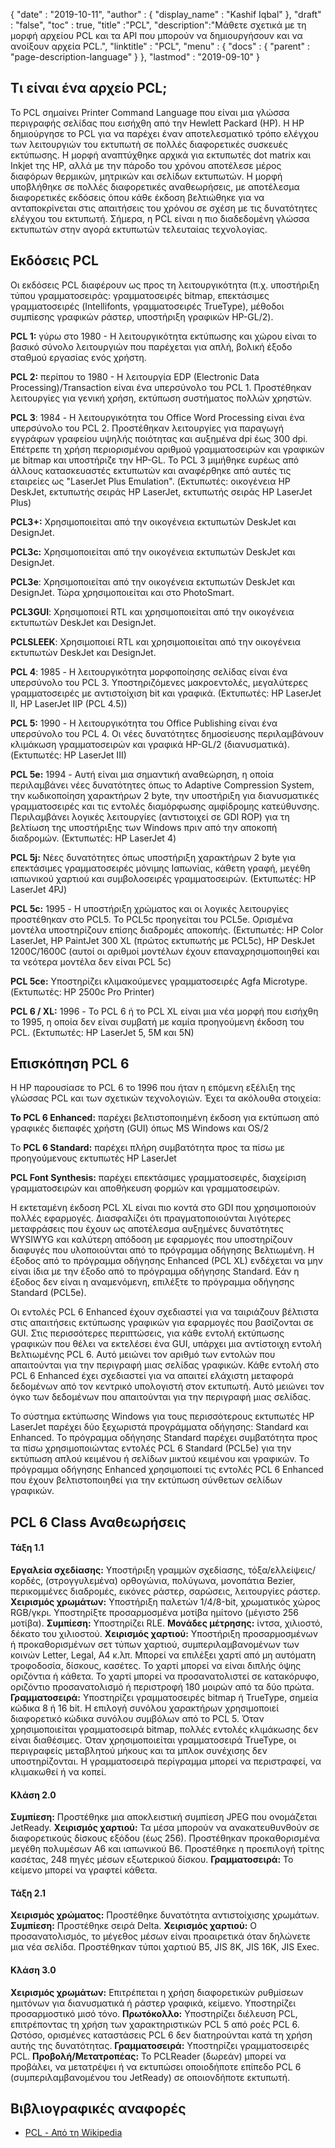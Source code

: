 {
  "date" : "2019-10-11",
  "author" : {
    "display_name" : "Kashif Iqbal"
},
  "draft" : "false",
  "toc" : true,
  "title" :"PCL",
  "description":"Μάθετε σχετικά με τη μορφή αρχείου PCL και τα API που μπορούν να δημιουργήσουν και να ανοίξουν αρχεία PCL.",
  "linktitle" : "PCL",
  "menu" : {
    "docs" : {
      "parent" : "page-description-language"
}
},
  "lastmod" : "2019-09-10"
}

## Τι είναι ένα αρχείο PCL; ##

Το PCL σημαίνει Printer Command Language που είναι μια γλώσσα περιγραφής σελίδας που εισήχθη από την Hewlett Packard (HP). Η HP δημιούργησε το PCL για να παρέχει έναν αποτελεσματικό τρόπο ελέγχου των λειτουργιών του εκτυπωτή σε πολλές διαφορετικές συσκευές εκτύπωσης. Η μορφή αναπτύχθηκε αρχικά για εκτυπωτές dot matrix και Inkjet της HP, αλλά με την πάροδο του χρόνου αποτέλεσε μέρος διαφόρων θερμικών, μητρικών και σελίδων εκτυπωτών. Η μορφή υποβλήθηκε σε πολλές διαφορετικές αναθεωρήσεις, με αποτέλεσμα διαφορετικές εκδόσεις όπου κάθε έκδοση βελτιώθηκε για να ανταποκρίνεται στις απαιτήσεις του χρόνου σε σχέση με τις δυνατότητες ελέγχου του εκτυπωτή. Σήμερα, η PCL είναι η πιο διαδεδομένη γλώσσα εκτυπωτών στην αγορά εκτυπωτών τελευταίας τεχνολογίας.

## Εκδόσεις PCL ##

Οι εκδόσεις PCL διαφέρουν ως προς τη λειτουργικότητα (π.χ. υποστήριξη τύπου γραμματοσειράς: γραμματοσειρές bitmap, επεκτάσιμες γραμματοσειρές (Intellifonts, γραμματοσειρές TrueType), μέθοδοι συμπίεσης γραφικών ράστερ, υποστήριξη γραφικών HP-GL/2).

**PCL 1:** γύρω στο 1980 - Η λειτουργικότητα εκτύπωσης και χώρου είναι το βασικό σύνολο λειτουργιών που παρέχεται για απλή, βολική έξοδο σταθμού εργασίας ενός χρήστη.

**PCL 2:** περίπου το 1980 - Η λειτουργία EDP (Electronic Data Processing)/Transaction είναι ένα υπερσύνολο του PCL 1. Προστέθηκαν λειτουργίες για γενική χρήση, εκτύπωση συστήματος πολλών χρηστών.

**PCL 3**: 1984 - Η λειτουργικότητα του Office Word Processing είναι ένα υπερσύνολο του PCL 2. Προστέθηκαν λειτουργίες για παραγωγή εγγράφων γραφείου υψηλής ποιότητας και αυξημένα dpi έως 300 dpi. Επέτρεπε τη χρήση περιορισμένου αριθμού γραμματοσειρών και γραφικών με bitmap και υποστήριζε την HP-GL. Το PCL 3 μιμήθηκε ευρέως από άλλους κατασκευαστές εκτυπωτών και αναφέρθηκε από αυτές τις εταιρείες ως "LaserJet Plus Emulation".
(Εκτυπωτές: οικογένεια HP DeskJet, εκτυπωτής σειράς HP LaserJet, εκτυπωτής σειράς HP LaserJet Plus)

**PCL3+:** Χρησιμοποιείται από την οικογένεια εκτυπωτών DeskJet και DesignJet.

**PCL3c:** Χρησιμοποιείται από την οικογένεια εκτυπωτών DeskJet και DesignJet.

**PCL3e**: Χρησιμοποιείται από την οικογένεια εκτυπωτών DeskJet και DesignJet. Τώρα χρησιμοποιείται και στο PhotoSmart.

**PCL3GUI**: Χρησιμοποιεί RTL και χρησιμοποιείται από την οικογένεια εκτυπωτών DeskJet και DesignJet.

**PCLSLEEK**: Χρησιμοποιεί RTL και χρησιμοποιείται από την οικογένεια εκτυπωτών DeskJet και DesignJet.

**PCL 4**: 1985 - Η λειτουργικότητα μορφοποίησης σελίδας είναι ένα υπερσύνολο του PCL 3. Υποστηριζόμενες μακροεντολές, μεγαλύτερες γραμματοσειρές με αντιστοίχιση bit και γραφικά. (Εκτυπωτές: HP LaserJet II, HP LaserJet IIP (PCL 4.5))

**PCL 5:** 1990 - Η λειτουργικότητα του Office Publishing είναι ένα υπερσύνολο του PCL 4. Οι νέες δυνατότητες δημοσίευσης περιλαμβάνουν κλιμάκωση γραμματοσειρών και γραφικά HP-GL/2 (διανυσματικά). (Εκτυπωτές: HP LaserJet III)

**PCL 5e:** 1994 - Αυτή είναι μια σημαντική αναθεώρηση, η οποία περιλαμβάνει νέες δυνατότητες όπως το Adaptive Compression System, την κωδικοποίηση χαρακτήρων 2 byte, την υποστήριξη για διανυσματικές γραμματοσειρές και τις εντολές διαμόρφωσης αμφίδρομης κατεύθυνσης. Περιλαμβάνει λογικές λειτουργίες (αντιστοιχεί σε GDI ROP) για τη βελτίωση της υποστήριξης των Windows πριν από την αποκοπή διαδρομών. (Εκτυπωτές: HP LaserJet 4)

**PCL 5j:** Νέες δυνατότητες όπως υποστήριξη χαρακτήρων 2 byte για επεκτάσιμες γραμματοσειρές μόνιμης Ιαπωνίας, κάθετη γραφή, μεγέθη ιαπωνικού χαρτιού και συμβολοσειρές γραμματοσειρών. (Εκτυπωτές: HP LaserJet 4PJ)

**PCL 5c:** 1995 - Η υποστήριξη χρώματος και οι λογικές λειτουργίες προστέθηκαν στο PCL5. Το PCL5c προηγείται του PCL5e. Ορισμένα μοντέλα υποστηρίζουν επίσης διαδρομές αποκοπής. (Εκτυπωτές: HP Color LaserJet, HP PaintJet 300 XL (πρώτος εκτυπωτής με PCL5c), HP DeskJet 1200C/1600C (αυτοί οι αριθμοί μοντέλων έχουν επαναχρησιμοποιηθεί και τα νεότερα μοντέλα δεν είναι PCL 5c)

**PCL 5ce:** Υποστηρίζει κλιμακούμενες γραμματοσειρές Agfa Microtype. (Εκτυπωτές: HP 2500c Pro Printer)

**PCL 6 / XL:** 1996 - Το PCL 6 ή το PCL XL είναι μια νέα μορφή που εισήχθη το 1995, η οποία δεν είναι συμβατή με καμία προηγούμενη έκδοση του PCL. (Εκτυπωτές: HP LaserJet 5, 5M και 5N)

## Επισκόπηση PCL 6 ##

Η HP παρουσίασε το PCL 6 το 1996 που ήταν η επόμενη εξέλιξη της γλώσσας PCL και των σχετικών τεχνολογιών. Έχει τα ακόλουθα στοιχεία:

**Το PCL 6 Enhanced:** παρέχει βελτιστοποιημένη έκδοση για εκτύπωση από γραφικές διεπαφές χρήστη (GUI) όπως MS Windows και OS/2

Το **PCL 6 Standard:** παρέχει πλήρη συμβατότητα προς τα πίσω με προηγούμενους εκτυπωτές HP LaserJet

**PCL Font Synthesis:** παρέχει επεκτάσιμες γραμματοσειρές, διαχείριση γραμματοσειρών και αποθήκευση φορμών και γραμματοσειρών.

Η εκτεταμένη έκδοση PCL XL είναι πιο κοντά στο GDI που χρησιμοποιούν πολλές εφαρμογές. Διασφαλίζει ότι πραγματοποιούνται λιγότερες μεταφράσεις που έχουν ως αποτέλεσμα αυξημένες δυνατότητες WYSIWYG και καλύτερη απόδοση με εφαρμογές που υποστηρίζουν διαφυγές που υλοποιούνται από το πρόγραμμα οδήγησης Βελτιωμένη. Η έξοδος από το πρόγραμμα οδήγησης Enhanced (PCL XL) ενδέχεται να μην είναι ίδια με την έξοδο από το πρόγραμμα οδήγησης Standard. Εάν η έξοδος δεν είναι η αναμενόμενη, επιλέξτε το πρόγραμμα οδήγησης Standard (PCL5e).

Οι εντολές PCL 6 Enhanced έχουν σχεδιαστεί για να ταιριάζουν βέλτιστα στις απαιτήσεις εκτύπωσης γραφικών για εφαρμογές που βασίζονται σε GUI. Στις περισσότερες περιπτώσεις, για κάθε εντολή εκτύπωσης γραφικών που θέλει να εκτελέσει ένα GUI, υπάρχει μια αντίστοιχη εντολή Βελτιωμένης PCL 6. Αυτό μειώνει τον αριθμό των εντολών που απαιτούνται για την περιγραφή μιας σελίδας γραφικών. Κάθε εντολή στο PCL 6 Enhanced έχει σχεδιαστεί για να απαιτεί ελάχιστη μεταφορά δεδομένων από τον κεντρικό υπολογιστή στον εκτυπωτή. Αυτό μειώνει τον όγκο των δεδομένων που απαιτούνται για την περιγραφή μιας σελίδας.

Το σύστημα εκτύπωσης Windows για τους περισσότερους εκτυπωτές HP LaserJet παρέχει δύο ξεχωριστά προγράμματα οδήγησης: Standard και Enhanced. Το πρόγραμμα οδήγησης Standard παρέχει συμβατότητα προς τα πίσω χρησιμοποιώντας εντολές PCL 6 Standard (PCL5e) για την εκτύπωση απλού κειμένου ή σελίδων μικτού κειμένου και γραφικών. Το πρόγραμμα οδήγησης Enhanced χρησιμοποιεί τις εντολές PCL 6 Enhanced που έχουν βελτιστοποιηθεί για την εκτύπωση σύνθετων σελίδων γραφικών.

## PCL 6 Class Αναθεωρήσεις ##

#### Τάξη 1.1 ####

**Εργαλεία σχεδίασης:** Υποστήριξη γραμμών σχεδίασης, τόξα/ελλείψεις/κορδές, (στρογγυλεμένα) ορθογώνια, πολύγωνα, μονοπάτια Bezier, περικομμένες διαδρομές, εικόνες ράστερ, σαρώσεις, λειτουργίες ράστερ.
**Χειρισμός χρωμάτων:** Υποστήριξη παλετών 1/4/8-bit, χρωματικός χώρος RGB/γκρι. Υποστηρίξτε προσαρμοσμένα μοτίβα ημίτονο (μέγιστο 256 μοτίβα).
**Συμπίεση:** Υποστηρίζει RLE.
**Μονάδες μέτρησης:** ίντσα, χιλιοστό, δέκατο του χιλιοστού.
**Χειρισμός χαρτιού:** Υποστήριξη προσαρμοσμένων ή προκαθορισμένων σετ τύπων χαρτιού, συμπεριλαμβανομένων των κοινών Letter, Legal, A4 κ.λπ. Μπορεί να επιλέξει χαρτί από μη αυτόματη τροφοδοσία, δίσκους, κασέτες. Το χαρτί μπορεί να είναι διπλής όψης οριζόντια ή κάθετα. Το χαρτί μπορεί να προσανατολιστεί σε κατακόρυφο, οριζόντιο προσανατολισμό ή περιστροφή 180 μοιρών από τα δύο πρώτα.
**Γραμματοσειρά:** Υποστηρίζει γραμματοσειρές bitmap ή TrueType, σημεία κώδικα 8 ή 16 bit. Η επιλογή συνόλου χαρακτήρων χρησιμοποιεί διαφορετικό κώδικα συνόλου συμβόλων από το PCL 5. Όταν χρησιμοποιείται γραμματοσειρά bitmap, πολλές εντολές κλιμάκωσης δεν είναι διαθέσιμες. Όταν χρησιμοποιείται γραμματοσειρά TrueType, οι περιγραφείς μεταβλητού μήκους και τα μπλοκ συνέχισης δεν υποστηρίζονται. Η γραμματοσειρά περίγραμμα μπορεί να περιστραφεί, να κλιμακωθεί ή να κοπεί.

#### Κλάση 2.0 ####

**Συμπίεση:** Προστέθηκε μια αποκλειστική συμπίεση JPEG που ονομάζεται JetReady.
**Χειρισμός χαρτιού:** Τα μέσα μπορούν να ανακατευθυνθούν σε διαφορετικούς δίσκους εξόδου (έως 256). Προστέθηκαν προκαθορισμένα μεγέθη πολυμέσων A6 και ιαπωνικού B6. Προστέθηκε η προεπιλογή τρίτης κασέτας, 248 πηγές μέσων εξωτερικού δίσκου.
**Γραμματοσειρά:** Το κείμενο μπορεί να γραφτεί κάθετα.

#### Τάξη 2.1 ####

**Χειρισμός χρώματος:** Προστέθηκε δυνατότητα αντιστοίχισης χρωμάτων.
**Συμπίεση:** Προστέθηκε σειρά Delta.
**Χειρισμός χαρτιού:** Ο προσανατολισμός, το μέγεθος μέσων είναι προαιρετικά όταν δηλώνετε μια νέα σελίδα. Προστέθηκαν τύποι χαρτιού B5, JIS 8K, JIS 16K, JIS Exec.

#### Κλάση 3.0 ####

**Χειρισμός χρωμάτων:** Επιτρέπεται η χρήση διαφορετικών ρυθμίσεων ημιτόνων για διανυσματικά ή ράστερ γραφικά, κείμενο. Υποστηρίζει προσαρμοστικό μισό τόνο.
**Πρωτόκολλο:** Υποστηρίζει διέλευση PCL, επιτρέποντας τη χρήση των χαρακτηριστικών PCL 5 από ροές PCL 6. Ωστόσο, ορισμένες καταστάσεις PCL 6 δεν διατηρούνται κατά τη χρήση αυτής της δυνατότητας.
**Γραμματοσειρά:** Υποστηρίζει γραμματοσειρές PCL.
**Προβολή/Μετατροπέας:** Το PCLReader (δωρεάν) μπορεί να προβάλει, να μετατρέψει ή να εκτυπώσει οποιοδήποτε επίπεδο PCL 6 (συμπεριλαμβανομένου του JetReady) σε οποιονδήποτε εκτυπωτή.

## Βιβλιογραφικές αναφορές ##

* [PCL - Από τη Wikipedia](https://en.wikipedia.org/wiki/Printer_Command_Language)


